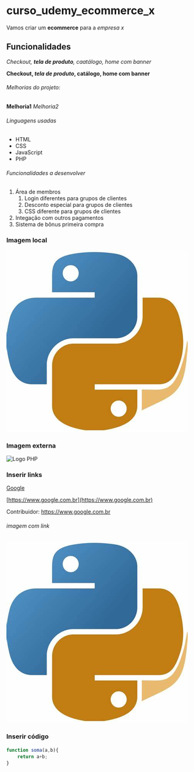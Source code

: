 # curso_udemy_ecommerce_x

Vamos criar um **ecommerce** para a _empresa x_

## Funcionalidades

_Checkout, **tela de produto**, caatálogo, home com banner_

**Checkout, *tela de produto*, catálogo, home com banner**

###### Melhorias do projeto:

__Melhoria1__
_Melhoria2_

###### Linguagens usadas

* HTML
* CSS
* JavaScript
* PHP

###### Funcionalidades a desenvolver

1. Área de membros
    1. Login diferentes para grupos de clientes
    2. Desconto especial para grupos de clientes
    3. CSS diferente para grupos de clientes
2. Integação com outros pagamentos
3. Sistema de bônus primeira compra


### Imagem local

![Logo do Python](img/python.jpg)

### Imagem externa

![Logo PHP](https://pngimg.com/uploads/php/php_PNG35.png)

### Inserir links

[Google](https://www.google.com.br)

[https://www.google.com.br](https://www.google.com.br)

Contribuidor: https://www.google.com.br

###### imagem com link
[![Logo do Python](img/python.jpg)](https://www.google.com.br)

### Inserir código

```javascript 
function soma(a,b){
    return a+b;
}
```